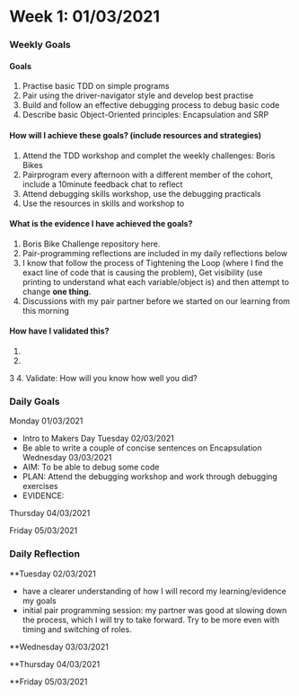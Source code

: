 # Week 1: 01/03/2021

### Weekly Goals
#### Goals

1. Practise basic TDD on simple programs
2. Pair using the driver-navigator style and develop best practise
3. Build and follow an effective debugging process to debug basic code 
4. Describe basic Object-Oriented principles: Encapsulation and SRP

#### How will I achieve these goals? (include resources and strategies)
1. Attend the TDD workshop and complet the weekly challenges: Boris Bikes
2. Pairprogram every afternoon with a different member of the cohort, include a 10minute feedback chat to reflect
3. Attend debugging skills workshop, use the debugging practicals
4. Use the resources in skills and workshop to

#### What is the evidence I have achieved the goals?
1. Boris Bike Challenge repository here.
2. Pair-programming reflections are included in my daily reflections below
3. I know that follow the process of Tightening the Loop (where I find the exact line of code that is causing the problem), Get visibility (use printing to understand what each variable/object is) and then attempt to change **one thing**.
4. Discussions with my pair partner before we started on our learning from this morning

#### How have I validated this?
1.
2.
3 
4. 
Validate: How will you know how well you did?


### Daily Goals
Monday 01/03/2021
- Intro to Makers Day
Tuesday 02/03/2021
- Be able to write a couple of concise sentences on Encapsulation
Wednesday 03/03/2021
- AIM: To be able to debug some code
- PLAN: Attend the debugging workshop and work through debugging exercises
- EVIDENCE: 

Thursday 04/03/2021

Friday 05/03/2021

### Daily Reflection

**Tuesday 02/03/2021

- have a clearer understanding of how I will record my learning/evidence my goals
- initial pair programming session: my partner was good at slowing down the process, which I will try to take forward.
  Try to be more even with timing and switching of roles.
  
**Wednesday 03/03/2021

**Thursday 04/03/2021

**Friday 05/03/2021

